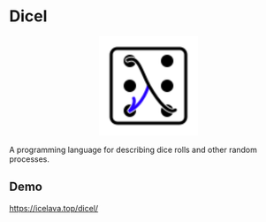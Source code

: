 # Dicel

<p align="center">
  <img alt="Dicel Logo" src="./docs/dicel.svg" width="180" />
</p>

A programming language for describing dice rolls and other random processes.

## Demo

<https://icelava.top/dicel/>

